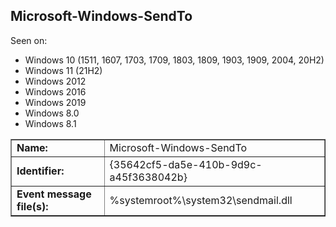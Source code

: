 ## Microsoft-Windows-SendTo

Seen on:
* Windows 10 (1511, 1607, 1703, 1709, 1803, 1809, 1903, 1909, 2004, 20H2)
* Windows 11 (21H2)
* Windows 2012
* Windows 2016
* Windows 2019
* Windows 8.0
* Windows 8.1

<table border="1" class="docutils">
  <tbody>
    <tr>
      <td><b>Name:</b></td>
      <td>Microsoft-Windows-SendTo</td>
    </tr>
    <tr>
      <td><b>Identifier:</b></td>
      <td>{35642cf5-da5e-410b-9d9c-a45f3638042b}</td>
    </tr>
    <tr>
      <td><b>Event message file(s):</b></td>
      <td>%systemroot%\system32\sendmail.dll</td>
    </tr>
  </tbody>
</table>

&nbsp;

